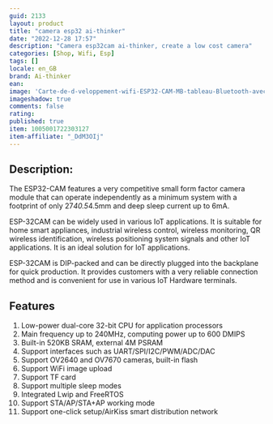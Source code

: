```yaml
---
guid: 2133
layout: product 
title: "camera esp32 ai-thinker"
date: "2022-12-28 17:57"
description: "Camera esp32cam ai-thinker, create a low cost camera"
categories: [Shop, Wifi, Esp]
tags: []
locale: en_GB
brand: Ai-thinker
ean: 
image: 'Carte-de-d-veloppement-wifi-ESP32-CAM-MB-tableau-Bluetooth-avec-cam-ra-OV2640-micro-USB.jpg'
imageshadow: true
comments: false
rating:  
published: true
item: 1005001722303127
item-affiliate: "_DdM3OIj"
---
```


## Description:
 
The ESP32-CAM features a very competitive small form factor camera module that can operate independently as a minimum system with a footprint of only 27*40.5*4.5mm and deep sleep current up to 6mA.

ESP-32CAM can be widely used in various IoT applications. It is suitable for home smart appliances, industrial wireless control, wireless monitoring, QR wireless identification, wireless positioning system signals and other IoT applications. It is an ideal solution for IoT applications.

ESP-32CAM is DIP-packed and can be directly plugged into the backplane for quick production. It provides customers with a very reliable connection method and is convenient for use in various IoT
Hardware terminals.

## Features

1. Low-power dual-core 32-bit CPU for application processors
2. Main frequency up to 240MHz, computing power up to 600 DMIPS
3. Built-in 520KB SRAM, external 4M PSRAM
4. Support interfaces such as UART/SPI/I2C/PWM/ADC/DAC
5. Support OV2640 and OV7670 cameras, built-in flash
6. Support WiFi image upload
7. Support TF card
8. Support multiple sleep modes
9. Integrated Lwip and FreeRTOS
10. Support STA/AP/STA+AP working mode
11. Support one-click setup/AirKiss smart distribution network

